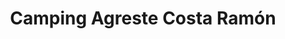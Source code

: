 ---
title: "Camping Agreste Costa Ramón"
url: /puerto-iguazu/camping-agreste-costa-ramon/
shop: general
---